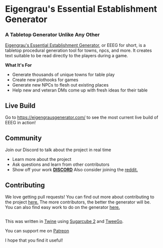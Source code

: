 # Eigengrau's Essential Establishment Generator

### A Tabletop Generator Unlike Any Other

[Eigengrau's Essential Establishment Generator](https://eigengrausgenerator.com/), or EEEG for short, is a tabletop procedural generation tool for towns, npcs, and more. It creates text suitable to be read directly to the players during a game.


**What It's For**
* Generate thousands of unique towns for table play
* Create new plothooks for games
* Generate new NPCs to flesh out existing places
* Help new and veteran DMs come up with fresh ideas for their table

## Live Build
Go to https://eigengrausgenerator.com/ to see the most current live build of EEEG in action!

## Community
Join our Discord to talk about the project in real time
* Learn more about the project
* Ask questions and learn from other contributors
* Show off your work
**[DISCORD](https://discord.gg/A543VC5)**
Also consider joining the [reddit.](www.reddit.com/r/EigengrausGenerator)

## Contributing
We love getting pull requests! You can find out more about contributing to the project [here.](https://github.com/ryceg/Eigengrau-s-Essential-Establishment-Generator/blob/master/CONTRIBUTING.md) The more contributors, the better the generator will be.
You can also find easy work to do on the generator [here.](https://github.com/ryceg/Eigengrau-s-Essential-Establishment-Generator/issues?q=is%3Aissue+is%3Aopen+label%3A%22good+first+issue%22)

## 

This was written in [Twine](https://twinery.org/) using [Sugarcube 2](https://www.motoslave.net/sugarcube/2/) and [TweeGo](https://www.motoslave.net/tweego/). 

You can support me on [Patreon](https://www.patreon.com/eigengrausgenerator)

I hope that you find it useful!

